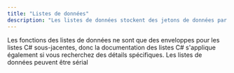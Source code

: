 ```yaml
---
title: "Listes de données"
description: "Les listes de données stockent des jetons de données par index, de manière similaire à celles des Listes C#. "
---
```

Les fonctions des listes de données ne sont que des enveloppes pour les listes C# sous-jacentes, donc la documentation des listes C# s'applique également si vous recherchez des détails spécifiques. Les listes de données peuvent être sérial
